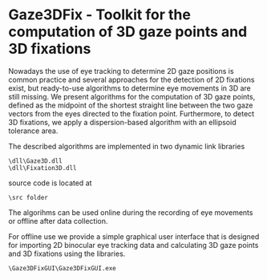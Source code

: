 # Gaze3DFix - Toolkit for the computation of 3D gaze points and 3D fixations

Nowadays the use of eye tracking to determine 2D gaze positions is common practice and several approaches for the detection of 2D fixations exist, but ready-to-use algorithms to determine eye movements in 3D are still missing. We present algorithms for the computation of 3D gaze points, defined as the midpoint of the shortest straight line between the two gaze vectors from the eyes directed to the fixation point. Furthermore, to detect 3D fixations, we apply a dispersion-based algorithm with an ellipsoid tolerance area.

The described algorithms are implemented in two dynamic link libraries 

	\dll\Gaze3D.dll
	\dll\Fixation3D.dll

source code is located at

	\src folder

The algorihms can be used online during the recording of eye movements or offline after data collection. 

For offline use we provide a simple graphical user interface that is designed for importing 2D binocular eye tracking data and calculating 3D gaze points and 3D fixations using the libraries.

	\Gaze3DFixGUI\Gaze3DFixGUI.exe


